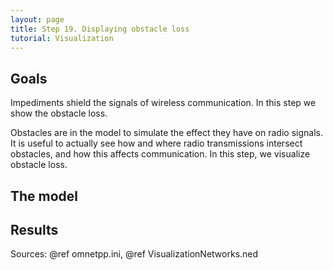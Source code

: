 ```yaml
---
layout: page
title: Step 19. Displaying obstacle loss
tutorial: Visualization
---
```


## Goals

Impediments shield the signals of wireless communication. In this step we 
show the obstacle loss.

Obstacles are in the model to simulate the effect they have on radio signals.
It is useful to actually see how and where radio transmissions intersect obstacles,
and how this affects communication. In this step, we visualize obstacle loss.
<!--
Az akadályok árnyékolják a vezeték nélküli kommunikáció jeleit. 
Ebben a lépésben az akadályokon eső veszteségeket mutatjuk meg.
-->

## The model

## Results

Sources: @ref omnetpp.ini, @ref VisualizationNetworks.ned
